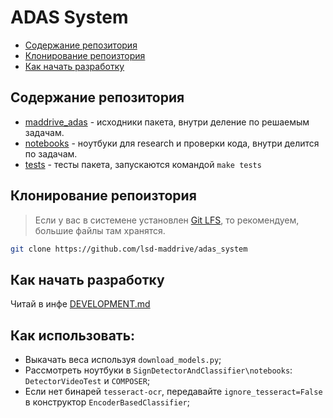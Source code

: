 # ADAS System

- [Содержание репозитория](#содержание-репозитория)
- [Клонирование репоизтория](#клонирование-репоизтория)
- [Как начать разработку](#как-начать-разработку)

## Содержание репозитория

- [maddrive_adas](maddrive_adas) - исходники пакета, внутри деление по решаемым задачам.
- [notebooks](notebooks) - ноутбуки для research и проверки кода, внутри делится по задачам.
- [tests](tests) - тесты пакета, запускаются командой `make tests`

## Клонирование репоизтория

> Если у вас в системене установлен [Git LFS](https://git-lfs.github.com/), то рекомендуем, большие файлы там хранятся.

```bash
git clone https://github.com/lsd-maddrive/adas_system
```

## Как начать разработку

Читай в инфе [DEVELOPMENT.md](DEVELOPMENT.md)


## Как использовать:
* Выкачать веса используя `download_models.py`;
* Рассмотреть ноутбуки в `SignDetectorAndClassifier\notebooks`: `DetectorVideoTest` и `COMPOSER`;
* Если нет бинарей `tesseract-ocr`, передавайте `ignore_tesseract=False` в конструктор `EncoderBasedClassifier`;
